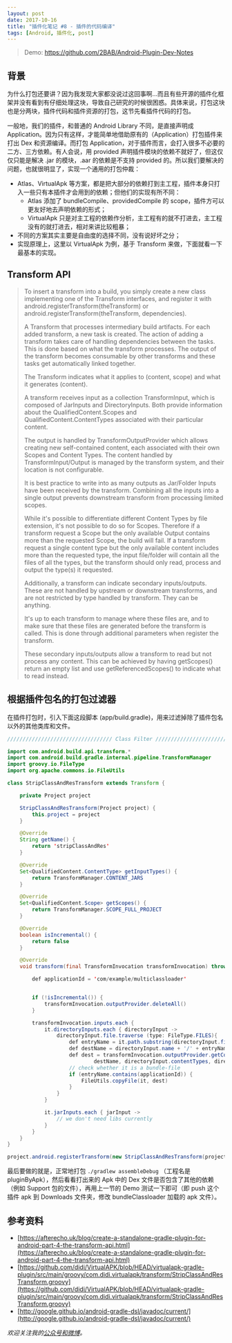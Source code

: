```yaml
---
layout: post
date: 2017-10-16
title: "插件化笔记 #8 - 插件的代码编译"
tags: [Android, 插件化, post]
---
```


> Demo: https://github.com/2BAB/Android-Plugin-Dev-Notes

## 背景

为什么打包还要讲？因为我发现大家都没说过这回事啊...而且有些开源的插件化框架并没有看到有仔细处理这块，导致自己研究的时候很困惑。具体来说，打包这块也是分两块，插件代码和插件资源的打包，这节先看插件代码的打包。

一般地，我们的插件，和普通的 Android Library 不同，是直接声明成 Application。因为只有这样，才能简单地借助原有的（Application）打包插件来打出 Dex 和资源编译。而打包 Application，对于插件而言，会打入很多不必要的二方、三方依赖。有人会说，用 provided 声明插件模块的依赖不就好了，但这仅仅只能是解决 .jar 的模块，.aar 的依赖是不支持 provided 的。所以我们要解决的问题，也就很明显了，实现一个通用的打包仲裁：

<!--more-->

- Atlas、VirtualApk 等方案，都是把大部分的依赖打到主工程，插件本身只打入一些只有本插件才会用到的依赖；但他们的实现有所不同：
    - Atlas 添加了 bundleCompile、providedCompile 的 scope，插件方可以更友好地去声明依赖的形式；
    - VirtualApk 只是对主工程的依赖作分析，主工程有的就不打进去，主工程没有的就打进去，相对来讲比较粗暴；
- 不同的方案其实主要是自由度的选择不同，没有说好坏之分；
- 实现原理上，这里以 VirtualApk 为例，基于 Transform 来做，下面就看一下最基本的实现。


## Transform API

> To insert a transform into a build, you simply create a new class implementing one of the Transform interfaces, and register it with android.registerTransform(theTransform) or android.registerTransform(theTransform, dependencies).
> 
> A Transform that processes intermediary build artifacts.
For each added transform, a new task is created. The action of adding a transform takes care of handling dependencies between the tasks. This is done based on what the transform processes. The output of the transform becomes consumable by other transforms and these tasks get automatically linked together.
> 
> The Transform indicates what it applies to (content, scope) and what it generates (content).
> 
> A transform receives input as a collection TransformInput, which is composed of JarInputs and DirectoryInputs. Both provide information about the QualifiedContent.Scopes and QualifiedContent.ContentTypes associated with their particular content.
> 
> The output is handled by TransformOutputProvider which allows creating new self-contained content, each associated with their own Scopes and Content Types. The content handled by TransformInput/Output is managed by the transform system, and their location is not configurable.
> 
> It is best practice to write into as many outputs as Jar/Folder Inputs have been received by the transform. Combining all the inputs into a single output prevents downstream transform from processing limited scopes.
> 
> While it's possible to differentiate different Content Types by file extension, it's not possible to do so for Scopes. Therefore if a transform request a Scope but the only available Output contains more than the requested Scope, the build will fail.
If a transform request a single content type but the only available content includes more than the requested type, the input file/folder will contain all the files of all the types, but the transform should only read, process and output the type(s) it requested.
> 
> Additionally, a transform can indicate secondary inputs/outputs. These are not handled by upstream or downstream transforms, and are not restricted by type handled by transform. They can be anything.
> 
> It's up to each transform to manage where these files are, and to make sure that these files are generated before the transform is called. This is done through additional parameters when register the transform.
> 
> These secondary inputs/outputs allow a transform to read but not process any content. This can be achieved by having getScopes() return an empty list and use getReferencedScopes() to indicate what to read instead.

## 根据插件包名的打包过滤器

在插件打包时，引入下面这段脚本 (app/build.gradle)，用来过滤掉除了插件包名以外的其他类库和文件。

``` java
////////////////////////////////// Class Filter ///////////////////////////////////////

import com.android.build.api.transform.*
import com.android.build.gradle.internal.pipeline.TransformManager
import groovy.io.FileType
import org.apache.commons.io.FileUtils

class StripClassAndResTransform extends Transform {

    private Project project

    StripClassAndResTransform(Project project) {
        this.project = project
    }

    @Override
    String getName() {
        return 'stripClassAndRes'
    }

    @Override
    Set<QualifiedContent.ContentType> getInputTypes() {
        return TransformManager.CONTENT_JARS
    }

    @Override
    Set<QualifiedContent.Scope> getScopes() {
        return TransformManager.SCOPE_FULL_PROJECT
    }

    @Override
    boolean isIncremental() {
        return false
    }

    @Override
    void transform(final TransformInvocation transformInvocation) throws TransformException, InterruptedException, IOException {

        def applicationId = 'com/example/multiclassloader'


        if (!isIncremental()) {
            transformInvocation.outputProvider.deleteAll()
        }

        transformInvocation.inputs.each {
            it.directoryInputs.each { directoryInput ->
                directoryInput.file.traverse (type: FileType.FILES){
                    def entryName = it.path.substring(directoryInput.file.path.length() + 1)
                    def destName = directoryInput.name + '/' + entryName
                    def dest = transformInvocation.outputProvider.getContentLocation(
                            destName, directoryInput.contentTypes, directoryInput.scopes, Format.DIRECTORY)
                    // check whether it is a bundle-file
                    if (entryName.contains(applicationId)) {
                        FileUtils.copyFile(it, dest)
                    }
                }
            }

            it.jarInputs.each { jarInput ->
                // we don't need libs currently
            }
        }
    }
}

project.android.registerTransform(new StripClassAndResTransform(project))
```

最后要做的就是，正常地打包 `./gradlew assembleDebug` （工程名是 pluginByApk），然后看看打出来的 Apk 中的 Dex 文件是否包含了其他的依赖（例如 Support 包的文件），再用上一节的 Demo 测试一下即可（即 push 这个插件 apk 到 Downloads 文件夹，修改 bundleClassloader 加载的 apk 文件）。

## 参考资料

- [https://afterecho.uk/blog/create-a-standalone-gradle-plugin-for-android-part-4-the-transform-api.html](https://afterecho.uk/blog/create-a-standalone-gradle-plugin-for-android-part-4-the-transform-api.html)
- [https://github.com/didi/VirtualAPK/blob/HEAD/virtualapk-gradle-plugin/src/main/groovy/com.didi.virtualapk/transform/StripClassAndResTransform.groovy](https://github.com/didi/VirtualAPK/blob/HEAD/virtualapk-gradle-plugin/src/main/groovy/com.didi.virtualapk/transform/StripClassAndResTransform.groovy)
- [http://google.github.io/android-gradle-dsl/javadoc/current/](http://google.github.io/android-gradle-dsl/javadoc/current/)

*欢迎关注我的[公众号和微博](/about)。*
